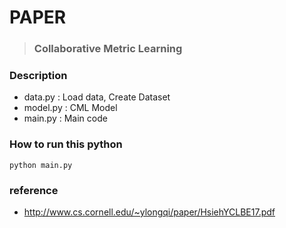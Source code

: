 # PAPER
> ### Collaborative Metric Learning

### Description

* data.py  : Load data, Create Dataset
* model.py : CML Model
* main.py : Main code

### How to run this python 
```
python main.py
```

### reference
* http://www.cs.cornell.edu/~ylongqi/paper/HsiehYCLBE17.pdf

